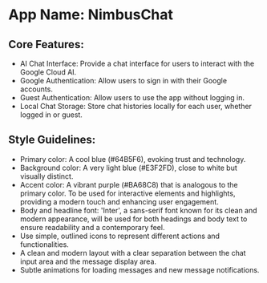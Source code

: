 # **App Name**: NimbusChat

## Core Features:

- AI Chat Interface: Provide a chat interface for users to interact with the Google Cloud AI.
- Google Authentication: Allow users to sign in with their Google accounts.
- Guest Authentication: Allow users to use the app without logging in.
- Local Chat Storage: Store chat histories locally for each user, whether logged in or guest.

## Style Guidelines:

- Primary color: A cool blue (#64B5F6), evoking trust and technology.
- Background color: A very light blue (#E3F2FD), close to white but visually distinct.
- Accent color: A vibrant purple (#BA68C8) that is analogous to the primary color. To be used for interactive elements and highlights, providing a modern touch and enhancing user engagement.
- Body and headline font: 'Inter', a sans-serif font known for its clean and modern appearance, will be used for both headings and body text to ensure readability and a contemporary feel.
- Use simple, outlined icons to represent different actions and functionalities.
- A clean and modern layout with a clear separation between the chat input area and the message display area.
- Subtle animations for loading messages and new message notifications.